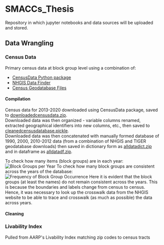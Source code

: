 # SMACCs_Thesis

Repository in which jupyter notebooks and data sources will be uploaded and stored.

## Data Wrangling

### Census Data
Primary census data at block group level using a combination of: 
<ul>
  <li><a href = "https://pypi.org/project/CensusData/"> CensusData Python package </a></li>
  <li><a href = "https://data2.nhgis.org/main"> NHGIS Data Finder </a></li>
  <li><a href = "https://www.census.gov/geographies/mapping-files/time-series/geo/tiger-data.html"> Census Geodatabase Files </a></li>
</ul>

#### Compilation
<p> Census data for 2013-2020 downloaded using CensusData package, saved to <a href="https://github.com/7kimsangmi/SMACCs_Thesis/blob/main/Database_Production/downloadedcensusdata.zip">downloadedcensusdata.zip</a>.<br>
Downloaded data was then organized - variable columns renamed, extracted geographical identifiers into new columns, etc., then saved to <a href="https://github.com/7kimsangmi/SMACCs_Thesis/blob/main/Database_Production/cleanedcensusdatabase.pickle">cleanedcensusdatabase.pickle</a>. <br>
Downloaded data was then concatenated with manually formed database of 1990, 2000, 2010-2012 data (from a combination of NHGIS and TIGER geodatabase downloads) then saved in dictionary form as <a href="https://github.com/7kimsangmi/SMACCs_Thesis/blob/main/Database_Production/alldatadict.zip">alldatadict.zip</a> and in dataframe as <a href="https://github.com/7kimsangmi/SMACCs_Thesis/blob/main/Database_Production/alldatadf.zip">alldatadf.zip</a>. </p>
To check how many items (block groups) are in each year:<br>
<img src="https://github.com/7kimsangmi/SMACCs_Thesis/blob/main/Database_Production/Images/alldatadf_groupby_uniquelocationsperyear.png?raw=true" alt="Block Groups per Year">
To check how many block groups are consistent across the years of the database:<br>
<img src="https://github.com/7kimsangmi/SMACCs_Thesis/blob/main/Database_Production/Images/alldatadf_groupby_frequencyofuniquelocationsacrossyears.png?raw=true" alt="Frequency of Block Group Occurrence">
Here it is evident that the block groups (at least the names) do not remain consistent across the years. This is because the boundaries and labels change from census to census. Hence, it was necessary to look up the crosswalk data from the NHGIS website to be able to trace and crosswalk (as much as possible) the data across years. 


#### Cleaning


### Livability Index
Pulled from AARP's Livability Index matching zip codes to census tracts
